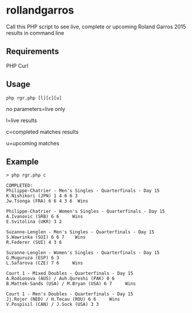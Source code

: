 # rollandgarros

Call this PHP script to see live, complete or upcoming Roland Garros 2015 results in command line

## Requirements
PHP
Curl

## Usage
```php rgr.php [l][c][u]```

no parameters=live only

l=live results

c=completed matches results

u=upcoming matches

## Example
```
> php rgr.php c

COMPLETED:
Philippe-Chatrier - Men's Singles - Quarterfinals - Day 15
K.Nishikori (JPN) 1 4 6 6 3
Jw.Tsonga (FRA) 6 6 4 3 6  Wins

Philippe-Chatrier - Women's Singles - Quarterfinals - Day 15
A.Ivanovic (SRB) 6 6     Wins
E.Svitolina (UKR) 3 2

Suzanne-Lenglen - Men's Singles - Quarterfinals - Day 15
S.Wawrinka (SUI) 6 6 7    Wins
R.Federer (SUI) 4 3 6

Suzanne-Lenglen - Women's Singles - Quarterfinals - Day 15
G.Muguruza (ESP) 6 3
L.Safarova (CZE) 7 6     Wins

Court 1 - Mixed Doubles - Quarterfinals - Day 15
A.Rodionova (AUS) / Auh.Qureshi (PAK) 0 6
B.Mattek-Sands (USA) / M.Bryan (USA) 6 7     Wins

Court 1 - Men's Doubles - Quarterfinals - Day 15
Jj.Rojer (NED) / H.Tecau (ROU) 6 6     Wins
V.Pospisil (CAN) / J.Sock (USA) 3 3
```

